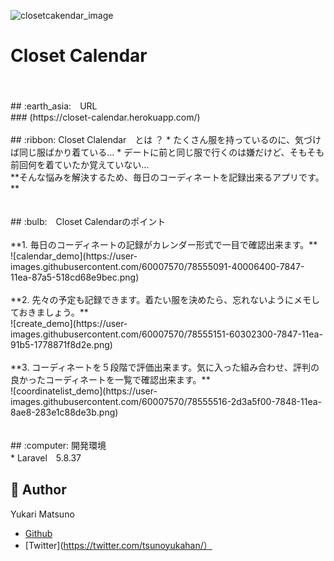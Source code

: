 ![closetcakendar_image](https://user-images.githubusercontent.com/60007570/78478126-dc5f3380-777f-11ea-9945-fbe6c91f7635.png)
# Closet Calendar
<br>
<br>
## :earth_asia:　URL
<br>
### (https://closet-calendar.herokuapp.com/)
<br>
<br>
## :ribbon: Closet Clalendar　とは ？
* たくさん服を持っているのに、気づけば同じ服ばかり着ている…
* デートに前と同じ服で行くのは嫌だけど、そもそも前回何を着ていたか覚えていない…
<br>
  **そんな悩みを解決するため、毎日のコーディネートを記録出来るアプリです。**
<br>
<br>
<br>
## :bulb:　Closet Calendarのポイント
<br>
<br>
**1. 毎日のコーディネートの記録がカレンダー形式で一目で確認出来ます。**
<br>
![calendar_demo](https://user-images.githubusercontent.com/60007570/78555091-40006400-7847-11ea-87a5-518cd68e9bec.png)
<br>
<br>
**2. 先々の予定も記録できます。着たい服を決めたら、忘れないようにメモしておきましょう。**
<br>
![create_demo](https://user-images.githubusercontent.com/60007570/78555151-60302300-7847-11ea-91b5-1778871f8d2e.png)
<br>
<br>
**3. コーディネートを５段階で評価出来ます。気に入った組み合わせ、評判の良かったコーディネートを一覧で確認出来ます。**
<br>
![coordinatelist_demo](https://user-images.githubusercontent.com/60007570/78555516-2d3a5f00-7848-11ea-8ae8-283e1c88de3b.png)
<br>
<br>
<br>
## :computer: 開発環境
<br>
* Laravel　5.8.37
<br>

## :woman: Author

Yukari Matsuno
* [Github](https://github.com/Yukari-Matsuno/)
* [Twitter](https://twitter.com/tsunoyukahan/）









